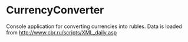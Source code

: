 # CurrencyConverter
Console application for converting currencies into rubles. Data is loaded from http://www.cbr.ru/scripts/XML_daily.asp
